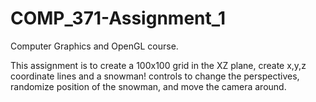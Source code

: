 # COMP_371-Assignment_1
Computer Graphics and OpenGL course.

This assignment is to create a 100x100 grid in the XZ plane, create x,y,z coordinate lines and a snowman!
controls to change the perspectives, randomize position of the snowman, and move the camera around.
